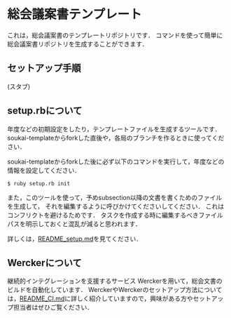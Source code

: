 総会議案書テンプレート
========================
これは，総会議案書のテンプレートリポジトリです．
コマンドを使って簡単に総会議案書リポジトリを生成することができます．

セットアップ手順
--------------------
(スタブ)


setup.rbについて
---------------------
年度などの初期設定をしたり，テンプレートファイルを生成するツールです．
soukai-templateからforkした直後や，各局のブランチを作るときに使ってください．

soukai-templateからforkした後に必ず以下のコマンドを実行して，年度などの情報を設定してください．

```shell
$ ruby setup.rb init
```

また，このツールを使って，予めsubsection以降の文書を書くためのファイルを生成して，
それを編集するように呼びかけてくださいしてください．
これはコンフリクトを避けるためです．
タスクを作成する時に編集するべきファイルパスを明示しておくと混乱が減ると思われます．

詳しくは，[README_setup.md](docs/README_setup.md)を見てください．

Werckerについて
-----------------------
継続的インテグレーションを支援するサービス Werckerを用いて，総会文書のビルドを自動化しています．
WerckerやWerckerのセットアップ方法については，[README_CI.md](docs/README_CI.md)に詳しく紹介していますので，興味がある方やセットアップ担当者はぜひご覧ください．
